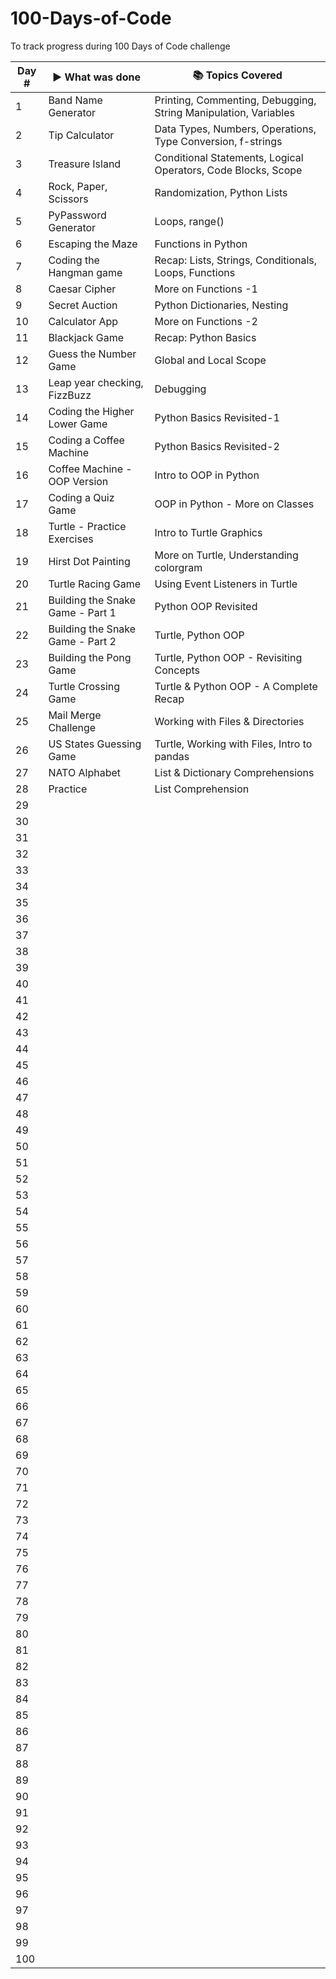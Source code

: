 # 100-Days-of-Code
To track progress during 100 Days of Code challenge

|Day # | ▶ What was done| 📚 Topics Covered|
| -----| -----|----|
|1| Band Name Generator| Printing, Commenting, Debugging, String Manipulation, Variables|
|2| Tip Calculator| Data Types, Numbers, Operations, Type Conversion, f-strings |
|3| Treasure Island | Conditional Statements, Logical Operators, Code Blocks, Scope|
|4| Rock, Paper, Scissors | Randomization, Python Lists|
|5| PyPassword Generator | Loops, range()|
|6| Escaping the Maze| Functions in Python|
|7| Coding the Hangman game| Recap: Lists, Strings, Conditionals, Loops, Functions|
|8| Caesar Cipher| More on Functions -1|
|9| Secret Auction|Python Dictionaries, Nesting|
|10| Calculator App| More on Functions -2|
|11| Blackjack Game| Recap: Python Basics|
|12| Guess the Number Game| Global and Local Scope|
|13| Leap year checking, FizzBuzz| Debugging|
|14| Coding the Higher Lower Game| Python Basics Revisited-1|
|15| Coding a Coffee Machine| Python Basics Revisited-2|
|16| Coffee Machine - OOP Version| Intro to OOP in Python|
|17| Coding a Quiz Game|OOP in Python - More on Classes|
|18| Turtle - Practice Exercises| Intro to Turtle Graphics|
|19| Hirst Dot Painting| More on Turtle, Understanding colorgram|
|20| Turtle Racing Game|Using Event Listeners in Turtle|
|21| Building the Snake Game - Part 1| Python OOP Revisited|
|22| Building the Snake Game - Part 2| Turtle, Python OOP|
|23| Building the Pong Game|Turtle, Python OOP - Revisiting Concepts|
|24| Turtle Crossing Game|Turtle & Python OOP - A Complete Recap|
|25| Mail Merge Challenge|Working with Files & Directories|
|26| US States Guessing Game| Turtle, Working with Files, Intro to pandas|
|27|NATO Alphabet|List & Dictionary Comprehensions|
|28|Practice|List Comprehension|
|29|||
|30|||
|31|||
|32|||
|33|||
|34|||
|35|||
|36|||
|37|||
|38|||
|39|||
|40|||
|41|||
|42|||
|43|||
|44|||
|45|||
|46|||
|47|||
|48|||
|49|||
|50|||
|51|||
|52|||
|53|||
|54|||
|55|||
|56|||
|57|||
|58|||
|59|||
|60|||
|61|||
|62|||
|63|||
|64|||
|65|||
|66|||
|67|||
|68|||
|69|||
|70|||
|71|||
|72|||
|73|||
|74|||
|75|||
|76|||
|77|||
|78|||
|79|||
|80|||
|81|||
|82|||
|83|||
|84|||
|85|||
|86|||
|87|||
|88|||
|89|||
|90|||
|91|||
|92|||
|93|||
|94|||
|95|||
|96|||
|97|||
|98|||
|99|||
|100|||
